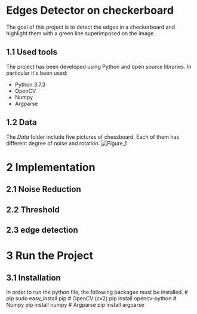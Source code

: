 # Edges Detector on checkerboard
The goal of this project is to detect the edges in a checkerboard and highlight them with a green line superimposed on the image.
## 1.1 Used tools
The project has been developed using Python and open source libraries. In particular it's been used:
* Python 3.7.3
* OpenCV 
* Numpy 
* Argparse 

## 1.2 Data
The *Data* folder include five pictures of chessboard. Each of them has different degree of noise and rotation.
![Figure_1](https://user-images.githubusercontent.com/38732983/72232658-cf88d480-35c2-11ea-9857-ba8e749ada43.png)

# 2 Implementation 
## 2.1 Noise Reduction

## 2.2 Threshold

## 2.3 edge detection

# 3 Run the Project
## 3.1 Installation
In order to run the python file, the following packages must be installed.
    # pip 
    sudo easy_install pip
    # OpenCV (cv2)
    pip install opencv-python
    # Numpy
    pip install numpy
    # Argparse 
    pip install argparse




